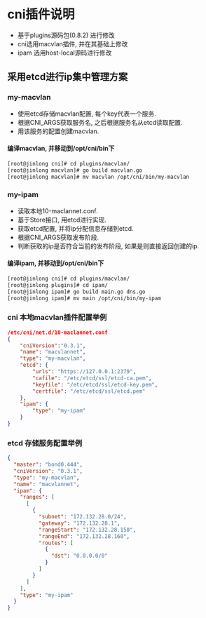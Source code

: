 # cni插件说明
* 基于plugins源码包(0.8.2) 进行修改
* cni选用macvlan插件, 并在其基础上修改
* ipam 选用host-local源码进行修改

## 采用etcd进行ip集中管理方案
### my-macvlan
* 使用etcd存储macvlan配置, 每个key代表一个服务.
* 根据CNI_ARGS获取服务名, 之后根据服务名从etcd读取配置.
* 用该服务的配置创建macvlan.

#### 编译macvlan, 并移动到/opt/cni/bin下
```bash
[root@jinlong cni]# cd plugins/macvlan/
[root@jinlong macvlan]# go build macvlan.go
[root@jinlong macvlan]# mv macvlan /opt/cni/bin/my-macvlan
```

### my-ipam
* 读取本地10-maclannet.conf.
* 基于Store接口, 用etcd进行实现.
* 获取etcd配置, 并将ip分配信息存储到etcd.
* 根据CNI_ARGS获取发布阶段.
* 判断获取的ip是否符合当前的发布阶段, 如果是则直接返回创建的ip.

#### 编译ipam, 并移动到/opt/cni/bin下
```bash
[root@jinlong cni]# cd plugins/macvlan/
[root@jinlong plugins]# cd ipam/
[root@jinlong ipam]# go build main.go dns.go
[root@jinlong ipam]# mv main /opt/cni/bin/my-ipam
```

### cni 本地macvlan插件配置举例
```json
/etc/cni/net.d/10-maclannet.conf
{
    "cniVersion":"0.3.1",
    "name": "macvlannet",
    "type": "my-macvlan",
    "etcd": {
        "urls": "https://127.0.0.1:2379",
        "cafile": "/etc/etcd/ssl/etcd-ca.pem",
        "keyfile": "/etc/etcd/ssl/etcd-key.pem",
        "certfile": "/etc/etcd/ssl/etcd.pem"
    },
    "ipam": {
        "type": "my-ipam"
    }
}
```

### etcd 存储服务配置举例
```json
{
  "master": "bond0.444",
  "cniVersion": "0.3.1",
  "type": "my-macvlan",
  "name": "macvlannet",
  "ipam": {
    "ranges": [
      [
        {
          "subnet": "172.132.28.0/24",
          "gateway": "172.132.28.1",
          "rangeStart": "172.132.28.150",
          "rangeEnd": "172.132.28.160",
          "routes": [
            {
              "dst": "0.0.0.0/0"
            }
          ]
        }
      ]
    ],
    "type": "my-ipam"
  }
}
```
